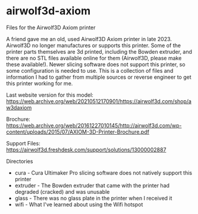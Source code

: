 # airwolf3d-axiom
Files for the Airwolf3D Axiom printer

A friend gave me an old, used Airwolf3D Axiom printer in late 2023. Airwolf3D no longer manufactures or supports this printer. Some of the printer parts themselves are 3d printed, including the Bowden extruder, and there are no STL files available online for them (Airwolf3D, please make these available!). Newer slicing software does not support this printer, so some configuration is needed to use. This is a collection of files and information I had to gather from multiple sources or reverse engineer to get this printer working for me.

Last website version for this model: https://web.archive.org/web/20210512170901/https://airwolf3d.com/shop/aw3daxiom

Brochure: https://web.archive.org/web/20161227010145/http://airwolf3d.com/wp-content/uploads/2015/07/AXIOM-3D-Printer-Brochure.pdf

Support Files: https://airwolf3d.freshdesk.com/support/solutions/13000002887

Directories
- cura - Cura Ultimaker Pro slicing software does not natively support this printer
- extruder - The Bowden extruder that came with the printer had degraded (cracked) and was unusable
- glass - There was no glass plate in the printer when I received it
- wifi - What I've learned about using the Wifi hotspot

